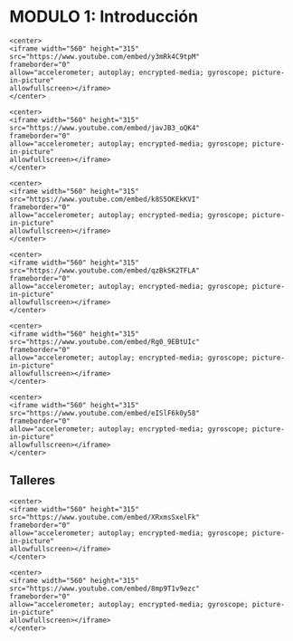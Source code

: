 # MODULO 1: Introducción

<style>
.right{
    float:right;
}
</style>

```{dropdown} **1.01 - ¿Qué es la inteligencia artificial para tí?** <span class="right"><font color="red">Video 14mins</font></span> <br/>Desmitificamos el concepto de Inteligencia Artificial y te invitamos a reflexionar sobre el mismo.
<center>
<iframe width="560" height="315"
src="https://www.youtube.com/embed/y3mRk4C9tpM" 
frameborder="0" 
allow="accelerometer; autoplay; encrypted-media; gyroscope; picture-in-picture" 
allowfullscreen></iframe>
</center>
```

```{dropdown} **1.02 - Ejemplos de aplicaciones de inteligencia artificial** <span class='right'><font color='red'>Video 19min</font></span> <br/>Mostramos algunos ejemplos de aplicaciones y modelos realizados con técnicas de Machine Learning y analzamos ciertas consideraciones respecto a su dessarrollo y diseño.
<center>
<iframe width="560" height="315"
src="https://www.youtube.com/embed/javJB3_oQK4" 
frameborder="0" 
allow="accelerometer; autoplay; encrypted-media; gyroscope; picture-in-picture" 
allowfullscreen></iframe>
</center>
```


```{dropdown} **1.03 - ¿Qué es un modelo derivado de los datos?**  <span class='right'><font color='red'>Video 15min</font></span> <br/>Explicamos cómo las técnicas de Machine Learning generan modelos predictivos, a través de procesos calibración basados en datos anotados.
<center>
<iframe width="560" height="315"
src="https://www.youtube.com/embed/k8S5OKEkKVI" 
frameborder="0" 
allow="accelerometer; autoplay; encrypted-media; gyroscope; picture-in-picture" 
allowfullscreen></iframe>
</center>
```

```{dropdown} **1.04 - Big Data, Machine Learning, Data Scientists y otros términos asociados**  <span class='right'><font color='red'>Video 16min</font></span> <br/>Revisamos varios conjuntos de tecnologías y términos asociados de manera más o menos directa a la inteligencia artificial y te sugerimos cómo considerarlos y organizarlos.
<center>
<iframe width="560" height="315"
src="https://www.youtube.com/embed/qzBkSK2TFLA" 
frameborder="0" 
allow="accelerometer; autoplay; encrypted-media; gyroscope; picture-in-picture" 
allowfullscreen></iframe>
</center>
```

```{dropdown} **1.05 - Trabajando con los materiales del curso**  <span class='right'><font color='red'>Video 13min</font></span> <br/>Explicamos cómo utilizar los materiales del curso de manera interactiva sobre Google Colab.
<center>
<iframe width="560" height="315"
src="https://www.youtube.com/embed/Rg0_9EBtUIc" 
frameborder="0" 
allow="accelerometer; autoplay; encrypted-media; gyroscope; picture-in-picture" 
allowfullscreen></iframe>
</center>
```

```{dropdown} **1.06 - Talleres y plataforma de autocorrección**   <span class='right'><font color='red'>Video 13min</font></span> <br/>Explicamos cómo completar los talleres y acceder a la plataforma donde podrás ver tu avance en el curso.
<center>
<iframe width="560" height="315"
src="https://www.youtube.com/embed/eISlF6k0y58" 
frameborder="0" 
allow="accelerometer; autoplay; encrypted-media; gyroscope; picture-in-picture" 
allowfullscreen></iframe>
</center>
```
## Talleres

```{dropdown} **LAB 01.01 - PRACTICE SUBMISSION**   <span class='right'><font color='red'>Video 9min</font></span> <br/>Este primer taller sirve para familiarizarse con el mecanismo de envío de talleres sobre la plataforma de corrección automática.
<center>
<iframe width="560" height="315"
src="https://www.youtube.com/embed/XRxmsSxelFk" 
frameborder="0" 
allow="accelerometer; autoplay; encrypted-media; gyroscope; picture-in-picture" 
allowfullscreen></iframe>
</center>
```

```{dropdown} **LAB 01.02 - METRICS**   <span class='right'><font color='red'>Video 22min</font></span> <br/>Cálculo de métricas de desempeño sobre tareas de Kaggle.
<center>
<iframe width="560" height="315"
src="https://www.youtube.com/embed/8mp9T1v9ezc" 
frameborder="0" 
allow="accelerometer; autoplay; encrypted-media; gyroscope; picture-in-picture" 
allowfullscreen></iframe>
</center>
```

